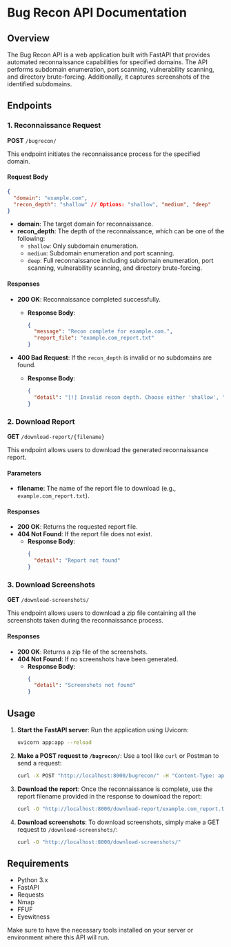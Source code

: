 # Bug Recon API Documentation

## Overview

The Bug Recon API is a web application built with FastAPI that provides automated reconnaissance capabilities for specified domains. The API performs subdomain enumeration, port scanning, vulnerability scanning, and directory brute-forcing. Additionally, it captures screenshots of the identified subdomains.

## Endpoints

### 1. Reconnaissance Request

**POST** `/bugrecon/`

This endpoint initiates the reconnaissance process for the specified domain.

#### Request Body

```json
{
  "domain": "example.com",
  "recon_depth": "shallow" // Options: "shallow", "medium", "deep"
}
```

- **domain**: The target domain for reconnaissance.
- **recon_depth**: The depth of the reconnaissance, which can be one of the following:
  - `shallow`: Only subdomain enumeration.
  - `medium`: Subdomain enumeration and port scanning.
  - `deep`: Full reconnaissance including subdomain enumeration, port scanning, vulnerability scanning, and directory brute-forcing.

#### Responses

- **200 OK**: Reconnaissance completed successfully.
  - **Response Body**:
    ```json
    {
      "message": "Recon complete for example.com.",
      "report_file": "example.com_report.txt"
    }
    ```

- **400 Bad Request**: If the `recon_depth` is invalid or no subdomains are found.
  - **Response Body**:
    ```json
    {
      "detail": "[!] Invalid recon depth. Choose either 'shallow', 'medium', or 'deep'."
    }
    ```

### 2. Download Report

**GET** `/download-report/{filename}`

This endpoint allows users to download the generated reconnaissance report.

#### Parameters

- **filename**: The name of the report file to download (e.g., `example.com_report.txt`).

#### Responses

- **200 OK**: Returns the requested report file.
- **404 Not Found**: If the report file does not exist.
  - **Response Body**:
    ```json
    {
      "detail": "Report not found"
    }
    ```

### 3. Download Screenshots

**GET** `/download-screenshots/`

This endpoint allows users to download a zip file containing all the screenshots taken during the reconnaissance process.

#### Responses

- **200 OK**: Returns a zip file of the screenshots.
- **404 Not Found**: If no screenshots have been generated.
  - **Response Body**:
    ```json
    {
      "detail": "Screenshots not found"
    }
    ```

## Usage

1. **Start the FastAPI server**:
   Run the application using Uvicorn:
   ```bash
   uvicorn app:app --reload
   ```

2. **Make a POST request to `/bugrecon/`**:
   Use a tool like `curl` or Postman to send a request:
   ```bash
   curl -X POST "http://localhost:8000/bugrecon/" -H "Content-Type: application/json" -d '{"domain": "example.com", "recon_depth": "deep"}'
   ```

3. **Download the report**:
   Once the reconnaissance is complete, use the report filename provided in the response to download the report:
   ```bash
   curl -O "http://localhost:8000/download-report/example.com_report.txt"
   ```

4. **Download screenshots**:
   To download screenshots, simply make a GET request to `/download-screenshots/`:
   ```bash
   curl -O "http://localhost:8000/download-screenshots/"
   ```

## Requirements

- Python 3.x
- FastAPI
- Requests
- Nmap
- FFUF
- Eyewitness

Make sure to have the necessary tools installed on your server or environment where this API will run.
